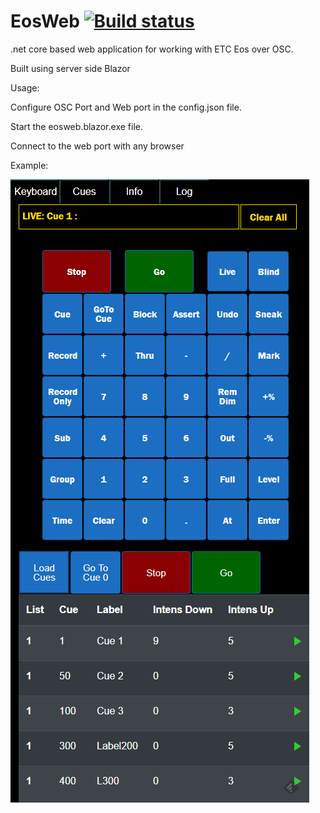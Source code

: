 # EosWeb [![Build status](https://ci.appveyor.com/api/projects/status/qein9sbtlxa7vo86)](https://ci.appveyor.com/project/lynnroth/eosweb)

.net core based web application for working with ETC Eos over OSC.
 
Built using server side Blazor

Usage:

Configure OSC Port and Web port in the config.json file.

Start the eosweb.blazor.exe file.

Connect to the web port with any browser


Example:

![ScreenShot](content/screenshot1.png)
